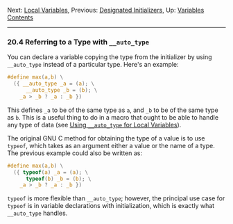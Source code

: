 Next: [Local Variables](Local-Variables.md), Previous: [Designated
Initializers](Designated-Inits.md), Up: [Variables](Variables.md)  
[Contents](index.md#SEC_Contents "Table of contents")  

------------------------------------------------------------------------


### 20.4 Referring to a Type with `__auto_type` 


You can declare a variable copying the type from the initializer by
using `__auto_type` instead of a particular type. Here's an example:

``` C
#define max(a,b) \
  ({ __auto_type _a = (a); \
      __auto_type _b = (b); \
    _a > _b ? _a : _b })
```

This defines `_a` to be of the same type as `a`, and `_b` to be of the
same type as `b`. This is a useful thing to do in a macro that ought to
be able to handle any type of data (see [Using `__auto_type` for Local
Variables](Macros-and-Auto-Type.md)).

The original GNU C method for obtaining the type of a value is to use
`typeof`, which takes as an argument either a value or the name of a
type. The previous example could also be written as:

``` C
#define max(a,b) \
  ({ typeof(a) _a = (a); \
      typeof(b) _b = (b); \
    _a > _b ? _a : _b })
```

`typeof` is more flexible than `__auto_type`; however, the principal use
case for `typeof` is in variable declarations with initialization, which
is exactly what `__auto_type` handles.
